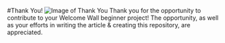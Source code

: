 #Thank You!
![Image of Thank You](https://upload.wikimedia.org/wikipedia/commons/2/25/Thank-you-word-cloud.jpg)
Thank you for the opportunity to contribute to your Welcome Wall beginner project! The opportunity, as well as your efforts in writing the article & creating this repository, are appreciated. 